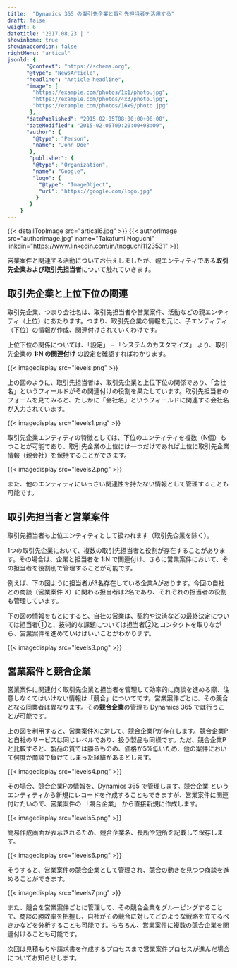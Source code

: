 ```yaml
---
title:  "Dynamics 365 の取引先企業と取引先担当者を活用する"
draft: false
weight: 6
datetitle: "2017.08.23 | "
showinhome: true
showinaccordian: false
rightMenu: "artical"
jsonld: {
      "@context": "https://schema.org",
      "@type": "NewsArticle",
      "headline": "Article headline",
      "image": [
        "https://example.com/photos/1x1/photo.jpg",
        "https://example.com/photos/4x3/photo.jpg",
        "https://example.com/photos/16x9/photo.jpg"
       ],
      "datePublished": "2015-02-05T08:00:00+08:00",
      "dateModified": "2015-02-05T09:20:00+08:00",
      "author": {
        "@type": "Person",
        "name": "John Doe"
       },
       "publisher": {
        "@type": "Organization",
        "name": "Google",
        "logo": {
          "@type": "ImageObject",
          "url": "https://google.com/logo.jpg"
         }
       }
    }
---
```

{{< detailTopImage src="artical6.jpg" >}}
{{< authorImage src="authorimage.jpg" name="Takafumi Noguchi" linkdin="https://www.linkedin.com/in/tnoguchi1123531" >}}
<!-- Intro  -->
営業案件と関連する活動についてお伝えしましたが、親エンティティである**取引先企業および取引先担当者**について触れていきます。

## 取引先企業と上位下位の関連
取引先企業、つまり会社名は、取引先担当者や営業案件、活動などの親エンティティ（上位）にあたります。つまり、取引先企業の情報を元に、子エンティティ（下位）の情報が作成、関連付けされていくわけです。

上位下位の関係については、「設定」 – 「システムのカスタマイズ」 より、取引先企業の **1:N の関連付け** の設定を確認すればわかります。
<!-- Image= levels.png -->
{{< imagedisplay src="levels.png" >}}

上の図のように、取引先担当者は、取引先企業と上位下位の関係であり、「会社名」というフィールドがその関連付けの役割を果たしています。取引先担当者のフォームを見てみると、たしかに「会社名」というフィールドに関連する会社名が入力されています。
<!-- Image= levels1.png -->
{{< imagedisplay src="levels1.png" >}}

取引先企業エンティティの特徴としては、下位のエンティティを複数（N個）もつことが可能であり、取引先企業の上位には一つだけであれば上位に取引先企業情報（親会社）を保持することができます。
<!-- Image= levels2.png -->
{{< imagedisplay src="levels2.png" >}}

また、他のエンティティにいっさい関連性を持たない情報として管理することも可能です。

## 取引先担当者と営業案件
取引先担当者も上位エンティティとして扱われます（取引先企業を除く）。

1つの取引先企業において、複数の取引先担当者と役割が存在することがあります。その場合は、企業と担当者を 1:N で関連付け、さらに営業案件において、その担当者を役割別で管理することが可能です。

例えば、下の図ように担当者が3名存在している企業Aがあります。今回の自社との商談（営業案件 X）に関わる担当者は2名であり、それぞれの担当者の役割も管理しています。

下の図の情報をもとにすると、自社の営業は、契約や決済などの最終決定については担当者①と、技術的な課題については担当者②とコンタクトを取りながら、営業案件を進めていけばいいことがわかります。
<!-- Image= levels3.png -->
{{< imagedisplay src="levels3.png" >}}

## 営業案件と競合企業
営業案件に関連付く取引先企業と担当者を管理して効率的に商談を進める際、注意しなくてはいけない情報は「競合」についてです。営業案件ごとに、その競合となる同業者は異なります。その**競合企業**の管理も Dynamics 365 では行うことが可能です。

上の図を利用すると、営業案件Xに対して、競合企業Pが存在します。競合企業Pと自社のサービスは同じレベルであり、扱う製品も同様です。ただ、競合企業Pと比較すると、製品の質では勝るものの、価格が5%低いため、他の案件において何度か商談で負けてしまった経緯があるとします。
<!-- Image= levels4.png -->
{{< imagedisplay src="levels4.png" >}}

その場合、競合企業Pの情報を、Dynamics 365 で管理します。競合企業 というエンティティから新規にレコードを作成することもできますが、営業案件に関連付けたいので、営業案件の 「競合企業」 から直接新規に作成します。
<!-- Image= levels5.png -->
{{< imagedisplay src="levels5.png" >}}

簡易作成画面が表示されるため、競合企業名、長所や短所を記載して保存します。
<!-- Image= levels6.png -->
{{< imagedisplay src="levels6.png" >}}

そうすると、営業案件の競合企業として管理され、競合の動きを見つつ商談を進めることができます。
<!-- Image= levels7.png -->
{{< imagedisplay src="levels7.png" >}}

また、競合を営業案件ごとに管理して、その競合企業をグルーピングすることで、商談の勝敗率を把握し、自社がその競合に対してどのような戦略を立てるべきかなどを分析することも可能です。もちろん、営業案件に複数の競合企業を関連付けることも可能です。

次回は見積もりや請求書を作成するプロセスまで営業案件プロセスが進んだ場合についてお知らせします。